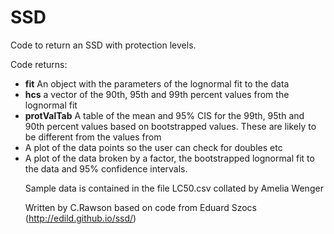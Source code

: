 # SSD
Code to return an SSD with protection levels.

Code returns:
<ul>
<li> <b>fit</b> An object with the parameters of the lognormal fit to the data</li>
<li> <b>hcs</b> a vector of the 90th, 95th and 99th percent values from the lognormal fit</li>
<li> <b>protValTab</b> A table of the mean and 95% CIS for the 99th, 95th and 90th percent values based on bootstrapped values. These are likely to be different from the values from <fit></li>
<li> A plot of the data points so the user can check for doubles etc</li>
<li> A plot of the data broken by a factor, the bootstrapped lognormal fit to the data and 95% confidence intervals.</li>
 

Sample data is contained in the file LC50.csv collated by Amelia Wenger

Written by C.Rawson based on code from Eduard Szocs (http://edild.github.io/ssd/)
